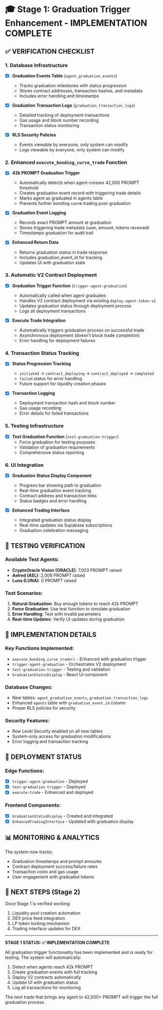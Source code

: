 # 🎓 Stage 1: Graduation Trigger Enhancement - IMPLEMENTATION COMPLETE

## ✅ VERIFICATION CHECKLIST

### 1. Database Infrastructure
- [x] **Graduation Events Table** (`agent_graduation_events`)
  - Tracks graduation milestones with status progression
  - Stores contract addresses, transaction hashes, and metadata
  - Includes error handling and timestamps
  
- [x] **Graduation Transaction Logs** (`graduation_transaction_logs`)
  - Detailed tracking of deployment transactions
  - Gas usage and block number recording
  - Transaction status monitoring

- [x] **RLS Security Policies**
  - Events viewable by everyone, only system can modify
  - Logs viewable by everyone, only system can modify

### 2. Enhanced `execute_bonding_curve_trade` Function
- [x] **42k PROMPT Graduation Trigger**
  - Automatically detects when agent crosses 42,000 PROMPT threshold
  - Creates graduation event record with triggering trade details
  - Marks agent as graduated in agents table
  - Prevents further bonding curve trading post-graduation

- [x] **Graduation Event Logging**
  - Records exact PROMPT amount at graduation
  - Stores triggering trade metadata (user, amount, tokens received)
  - Timestamps graduation for audit trail

- [x] **Enhanced Return Data**
  - Returns graduation status in trade response
  - Includes graduation_event_id for tracking
  - Updates UI with graduation state

### 3. Automatic V2 Contract Deployment
- [x] **Graduation Trigger Function** (`trigger-agent-graduation`)
  - Automatically called when agent graduates
  - Handles V2 contract deployment via existing `deploy-agent-token-v2`
  - Updates graduation status through deployment process
  - Logs all deployment transactions

- [x] **Execute Trade Integration**
  - Automatically triggers graduation process on successful trade
  - Asynchronous deployment (doesn't block trade completion)
  - Error handling for deployment failures

### 4. Transaction Status Tracking
- [x] **Status Progression Tracking**
  - `initiated` → `contract_deploying` → `contract_deployed` → `completed`
  - `failed` status for error handling
  - Future support for liquidity creation phases

- [x] **Transaction Logging**
  - Deployment transaction hash and block number
  - Gas usage recording
  - Error details for failed transactions

### 5. Testing Infrastructure
- [x] **Test Graduation Function** (`test-graduation-trigger`)
  - Force graduation for testing purposes
  - Validation of graduation requirements
  - Comprehensive status reporting

### 6. UI Integration
- [x] **Graduation Status Display Component**
  - Progress bar showing path to graduation
  - Real-time graduation event tracking
  - Contract address and transaction links
  - Status badges and error handling

- [x] **Enhanced Trading Interface**
  - Integrated graduation status display
  - Real-time updates via Supabase subscriptions
  - Graduation celebration messaging

## 🧪 TESTING VERIFICATION

### Available Test Agents:
- **CryptoOracle Vision (ORACLE)**: 7,003 PROMPT raised
- **Aelred (AEL)**: 2,008 PROMPT raised
- **Luna (LUNA)**: 0 PROMPT raised

### Test Scenarios:
1. **Natural Graduation**: Buy enough tokens to reach 42k PROMPT
2. **Force Graduation**: Use test function to simulate graduation
3. **Error Handling**: Test with invalid parameters
4. **Real-time Updates**: Verify UI updates during graduation

## 🔧 IMPLEMENTATION DETAILS

### Key Functions Implemented:
- `execute_bonding_curve_trade()` - Enhanced with graduation trigger
- `trigger-agent-graduation` - Orchestrates V2 deployment
- `test-graduation-trigger` - Testing and validation
- `GraduationStatusDisplay` - React UI component

### Database Changes:
- New tables: `agent_graduation_events`, `graduation_transaction_logs`
- Enhanced `agents` table with `graduation_event_id` column
- Proper RLS policies for security

### Security Features:
- Row Level Security enabled on all new tables
- System-only access for graduation modifications
- Error logging and transaction tracking

## 🚀 DEPLOYMENT STATUS

### Edge Functions:
- [x] `trigger-agent-graduation` - Deployed
- [x] `test-graduation-trigger` - Deployed  
- [x] `execute-trade` - Enhanced and deployed

### Frontend Components:
- [x] `GraduationStatusDisplay` - Created and integrated
- [x] `EnhancedTradingInterface` - Updated with graduation display

## 📊 MONITORING & ANALYTICS

The system now tracks:
- Graduation timestamps and prompt amounts
- Contract deployment success/failure rates
- Transaction costs and gas usage
- User engagement with graduated tokens

## 🎯 NEXT STEPS (Stage 2)

Once Stage 1 is verified working:
1. Liquidity pool creation automation
2. DEX price feed integration  
3. LP token locking mechanism
4. Trading interface updates for DEX

---

**STAGE 1 STATUS: ✅ IMPLEMENTATION COMPLETE**

All graduation trigger functionality has been implemented and is ready for testing. The system will automatically:
1. Detect when agents reach 42k PROMPT
2. Create graduation events with full tracking
3. Deploy V2 contracts automatically
4. Update UI with graduation status
5. Log all transactions for monitoring

The next trade that brings any agent to 42,000+ PROMPT will trigger the full graduation process.